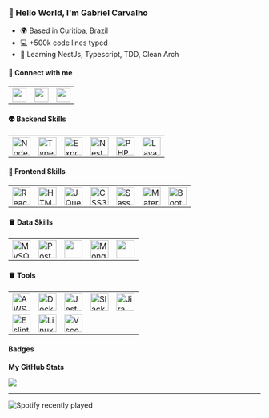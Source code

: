 ### 👋 Hello World, I'm Gabriel Carvalho

* 🌍 Based in Curitiba, Brazil
* :computer: +500k code lines typed
* 🧠 Learning NestJs, Typescript, TDD, Clean Arch



#### :link: Connect with me

<table cellspacing="0" cellpadding="0">
    <tbody>
        <tr>
          <td>
            <a href="https://www.linkedin.com/in/gabriel-carvalho-silva/" target="_blank" rel="noreferrer">
              <img src="https://raw.githubusercontent.com/danielcranney/readme-generator/main/public/icons/socials/linkedin.svg" width="28" height="28" />
            </a>
          </td>
          <td>
            <a href="https://www.github.com/gabrielcowit" target="_blank" rel="noreferrer">
              <img src="https://raw.githubusercontent.com/danielcranney/readme-generator/main/public/icons/socials/github-dark.svg" width="28" height="28" />
            </a>
          </td>
          <td>
            <a href="http://www.instagram.com/gabcarvalho1" target="_blank" rel="noreferrer">
              <img src="https://raw.githubusercontent.com/danielcranney/readme-generator/main/public/icons/socials/instagram.svg" width="28" height="28" />
            </a>
          </td>
      </tr>
  </tbody>  
</table>

#### :alien: Backend Skills

<table cellspacing="0" cellpadding="0">
    <tbody>
        <tr>
            <td>
                <a href="https://nodejs.org/en/" target="_blank" rel="noreferrer">
                    <img src="https://raw.githubusercontent.com/danielcranney/readme-generator/main/public/icons/skills/nodejs-colored.svg" width="36" height="36" alt="NodeJS" />
                </a>
            </td>
            <td>
                <a href="https://www.typescriptlang.org/" target="_blank" rel="noreferrer">
                    <img src="https://raw.githubusercontent.com/danielcranney/readme-generator/main/public/icons/skills/typescript-colored.svg" width="36" height="36" alt="Typescript" />
                </a>
            </td>
            <td>
                <a href="https://expressjs.com/" target="_blank" rel="noreferrer">
                    <img src="https://raw.githubusercontent.com/danielcranney/readme-generator/main/public/icons/skills/express-colored-dark.svg" width="36" height="36" alt="Express" />
                </a>
            </td>
            <td>
                <a href="https://docs.nestjs.com/" target="_blank" rel="noreferrer">
                    <img src="https://raw.githubusercontent.com/danielcranney/readme-generator/main/public/icons/skills/nestjs-colored.svg" width="36" height="36" alt="NestJS" />
                </a>
            </td>
            <td>
                <a href="https://www.php.net/" target="_blank" rel="noreferrer">
                    <img src="https://raw.githubusercontent.com/danielcranney/readme-generator/main/public/icons/skills/php-colored.svg" width="36" height="36" alt="PHP" />
                </a>
            </td>
            <td>
                <a href="https://laravel.com/" target="_blank" rel="noreferrer">
                    <img src="https://raw.githubusercontent.com/danielcranney/readme-generator/main/public/icons/skills/laravel-colored.svg" width="36" height="36" alt="Lavarel" />
                </a>
            </td>
        </tr>
    </tbody>  
</table>


#### :space_invader: Frontend Skills

<table cellspacing="0" cellpadding="0">
    <tbody>
        <tr>
            <td>
                <a href="https://reactjs.org/" target="_blank" rel="noreferrer">
                    <img src="https://raw.githubusercontent.com/danielcranney/readme-generator/main/public/icons/skills/react-colored.svg" width="36" height="36" alt="React" />
                </a>
            </td>
            <td>
                <a href="https://developer.mozilla.org/en-US/docs/Glossary/HTML5" target="_blank" rel="noreferrer">
                    <img src="https://raw.githubusercontent.com/danielcranney/readme-generator/main/public/icons/skills/html5-colored.svg" width="36" height="36" alt="HTML5" />
                </a>
            </td>
            <td>
                <a href="https://jquery.com/" target="_blank" rel="noreferrer">
                    <img src="https://raw.githubusercontent.com/danielcranney/readme-generator/main/public/icons/skills/jquery-colored.svg" width="36" height="36" alt="JQuery" />
                </a>
            </td>
            <td>
                <a href="https://www.w3.org/TR/CSS/#css" target="_blank" rel="noreferrer">
                    <img src="https://raw.githubusercontent.com/danielcranney/readme-generator/main/public/icons/skills/css3-colored.svg" width="36" height="36" alt="CSS3" />
                </a>
            </td>
            <td>
                <a href="https://sass-lang.com/" target="_blank" rel="noreferrer">
                    <img src="https://raw.githubusercontent.com/danielcranney/readme-generator/main/public/icons/skills/sass-colored.svg" width="36" height="36" alt="Sass" />
                </a>
            </td>
            <td>
                <a href="https://mui.com/" target="_blank" rel="noreferrer">
                    <img src="https://raw.githubusercontent.com/danielcranney/readme-generator/main/public/icons/skills/materialui-colored.svg" width="36" height="36" alt="Material UI" />
                </a>
            </td>
            <td>
                <a href="https://getbootstrap.com/" target="_blank" rel="noreferrer">
                    <img src="https://raw.githubusercontent.com/danielcranney/readme-generator/main/public/icons/skills/bootstrap-colored.svg" width="36" height="36" alt="Bootstrap" />
                </a>
            </td>
        </tr>
    </tbody>  
</table>

#### :bucket: Data Skills

<table cellspacing="0" cellpadding="0">
    <tbody>
        <tr>
            <td>
                <a href="https://www.mysql.com/" target="_blank" rel="noreferrer">
                    <img src="https://raw.githubusercontent.com/danielcranney/readme-generator/main/public/icons/skills/mysql-colored.svg" width="36" height="36" alt="MySQL" />
                </a>
            </td>
            <td>
                <a href="https://www.postgresql.org/" target="_blank" rel="noreferrer">
                    <img src="https://raw.githubusercontent.com/danielcranney/readme-generator/main/public/icons/skills/postgresql-colored.svg" width="36" height="36" alt="PostgreSQL" />
                </a>
            </td>
            <td>
                <a href="https://oracle.com" target="_blank" rel="noreferrer">
                    <img src="https://cdn.jsdelivr.net/gh/devicons/devicon/icons/oracle/oracle-original.svg" width="36" />
                </a>
            </td>
            <td>
                <a href="https://www.mongodb.com/" target="_blank" rel="noreferrer">
                    <img src="https://raw.githubusercontent.com/danielcranney/readme-generator/main/public/icons/skills/mongodb-colored.svg" width="36" height="36" alt="MongoDB" />
                </a>
            </td>
            <td>
                <a href="https://redis.io/" target="_blank" rel="noreferrer">
                    <img src="https://cdn.jsdelivr.net/gh/devicons/devicon/icons/redis/redis-original.svg" width="36" />
                </a>
            </td>
        </tr>
    </tbody>
</table>

#### :bucket: Tools

<table cellspacing="0" cellpadding="0">
    <tbody>
        <tr>
            <td>
                <img src="https://cdn.jsdelivr.net/gh/devicons/devicon/icons/amazonwebservices/amazonwebservices-plain-wordmark.svg" alt="AWS" width="36" />
            </td>
            <td>
                <img src="https://cdn.jsdelivr.net/gh/devicons/devicon/icons/docker/docker-plain.svg" alt="Docker" width="36" />
            </td>
            <td>
                <img src="https://cdn.jsdelivr.net/gh/devicons/devicon/icons/jest/jest-plain.svg" alt="Jest" width="36" />
            </td>
            <td>
                <img src="https://cdn.jsdelivr.net/gh/devicons/devicon/icons/slack/slack-original.svg" alt="Slack" width="36" />
            </td>
            <td>
                <img src="https://cdn.jsdelivr.net/gh/devicons/devicon/icons/jira/jira-original.svg" alt="Jira" width="36" />
            </td>
        </tr>
        <tr>
            <td>
                <img src="https://cdn.jsdelivr.net/gh/devicons/devicon/icons/eslint/eslint-original.svg" alt="Eslint" width="36" />
            </td>
            <td>
                <img src="https://cdn.jsdelivr.net/gh/devicons/devicon/icons/linux/linux-original.svg" alt="Linux" width="36" />
            </td>
            <td>
                <img src="https://cdn.jsdelivr.net/gh/devicons/devicon/icons/vscode/vscode-original.svg" alt="Vscode" width="36" />
            </td>
        </tr>
    </tbody>
</table>

#### Badges

<b>My GitHub Stats</b>

<a href="http://www.github.com/gabrielcowit"><img src="https://github-readme-streak-stats.herokuapp.com/?user=gabrielcowit&stroke=ffffff&background=22272e&ring=22c55e&fire=22c55e&currStreakNum=ffffff&currStreakLabel=22c55e&sideNums=ffffff&sideLabels=ffffff&dates=ffffff&hide_border=true" /></a>

------
![Spotify recently played](https://spotify-recently-played-readme.vercel.app/api?user=22jckasi4z4lzn3zcgzayyrgi&unique=true&count=3&width=600)
